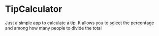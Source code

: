 # TipCalculator
Just a simple app to calculate a tip. It allows you to select the percentage and among how many people to divide the total
